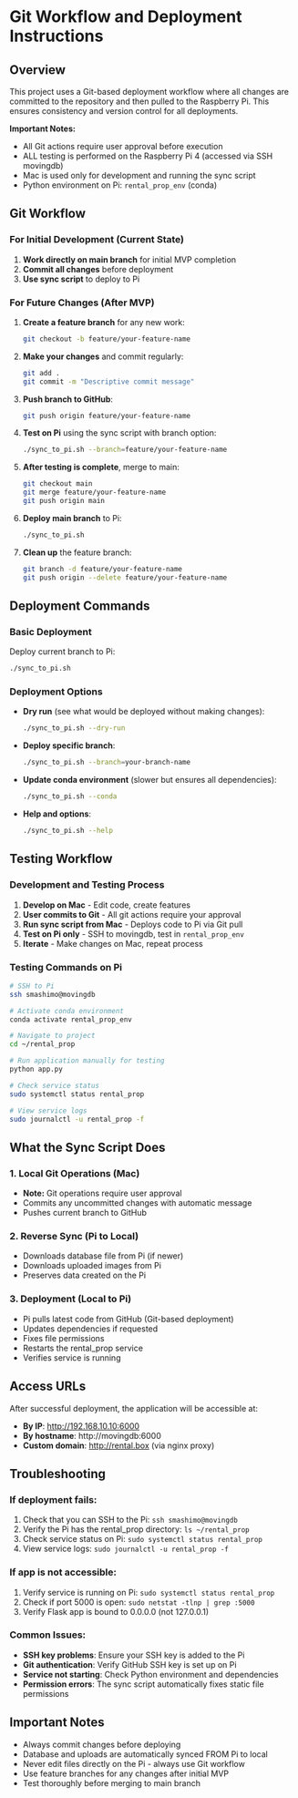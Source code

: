 # Git Workflow and Deployment Instructions

## Overview
This project uses a Git-based deployment workflow where all changes are committed to the repository and then pulled to the Raspberry Pi. This ensures consistency and version control for all deployments.

**Important Notes:**
- All Git actions require user approval before execution
- ALL testing is performed on the Raspberry Pi 4 (accessed via SSH movingdb)
- Mac is used only for development and running the sync script
- Python environment on Pi: `rental_prop_env` (conda)

## Git Workflow

### For Initial Development (Current State)
1. **Work directly on main branch** for initial MVP completion
2. **Commit all changes** before deployment
3. **Use sync script** to deploy to Pi

### For Future Changes (After MVP)
1. **Create a feature branch** for any new work:
   ```bash
   git checkout -b feature/your-feature-name
   ```

2. **Make your changes** and commit regularly:
   ```bash
   git add .
   git commit -m "Descriptive commit message"
   ```

3. **Push branch to GitHub**:
   ```bash
   git push origin feature/your-feature-name
   ```

4. **Test on Pi** using the sync script with branch option:
   ```bash
   ./sync_to_pi.sh --branch=feature/your-feature-name
   ```

5. **After testing is complete**, merge to main:
   ```bash
   git checkout main
   git merge feature/your-feature-name
   git push origin main
   ```

6. **Deploy main branch** to Pi:
   ```bash
   ./sync_to_pi.sh
   ```

7. **Clean up** the feature branch:
   ```bash
   git branch -d feature/your-feature-name
   git push origin --delete feature/your-feature-name
   ```

## Deployment Commands

### Basic Deployment
Deploy current branch to Pi:
```bash
./sync_to_pi.sh
```

### Deployment Options
- **Dry run** (see what would be deployed without making changes):
  ```bash
  ./sync_to_pi.sh --dry-run
  ```

- **Deploy specific branch**:
  ```bash
  ./sync_to_pi.sh --branch=your-branch-name
  ```

- **Update conda environment** (slower but ensures all dependencies):
  ```bash
  ./sync_to_pi.sh --conda
  ```

- **Help and options**:
  ```bash
  ./sync_to_pi.sh --help
  ```

## Testing Workflow

### Development and Testing Process
1. **Develop on Mac** - Edit code, create features
2. **User commits to Git** - All git actions require your approval
3. **Run sync script from Mac** - Deploys code to Pi via Git pull
4. **Test on Pi only** - SSH to movingdb, test in `rental_prop_env`
5. **Iterate** - Make changes on Mac, repeat process

### Testing Commands on Pi
```bash
# SSH to Pi
ssh smashimo@movingdb

# Activate conda environment
conda activate rental_prop_env

# Navigate to project
cd ~/rental_prop

# Run application manually for testing
python app.py

# Check service status
sudo systemctl status rental_prop

# View service logs
sudo journalctl -u rental_prop -f
```

## What the Sync Script Does

### 1. Local Git Operations (Mac)
- **Note:** Git operations require user approval
- Commits any uncommitted changes with automatic message
- Pushes current branch to GitHub

### 2. Reverse Sync (Pi to Local)
- Downloads database file from Pi (if newer)
- Downloads uploaded images from Pi
- Preserves data created on the Pi

### 3. Deployment (Local to Pi)
- Pi pulls latest code from GitHub (Git-based deployment)
- Updates dependencies if requested
- Fixes file permissions
- Restarts the rental_prop service
- Verifies service is running

## Access URLs
After successful deployment, the application will be accessible at:
- **By IP**: http://192.168.10.10:6000
- **By hostname**: http://movingdb:6000
- **Custom domain**: http://rental.box (via nginx proxy)

## Troubleshooting

### If deployment fails:
1. Check that you can SSH to the Pi: `ssh smashimo@movingdb`
2. Verify the Pi has the rental_prop directory: `ls ~/rental_prop`
3. Check service status on Pi: `sudo systemctl status rental_prop`
4. View service logs: `sudo journalctl -u rental_prop -f`

### If app is not accessible:
1. Verify service is running on Pi: `sudo systemctl status rental_prop`
2. Check if port 5000 is open: `sudo netstat -tlnp | grep :5000`
3. Verify Flask app is bound to 0.0.0.0 (not 127.0.0.1)

### Common Issues:
- **SSH key problems**: Ensure your SSH key is added to the Pi
- **Git authentication**: Verify GitHub SSH key is set up on Pi
- **Service not starting**: Check Python environment and dependencies
- **Permission errors**: The sync script automatically fixes static file permissions

## Important Notes
- Always commit changes before deploying
- Database and uploads are automatically synced FROM Pi to local
- Never edit files directly on the Pi - always use Git workflow
- Use feature branches for any changes after initial MVP
- Test thoroughly before merging to main branch
